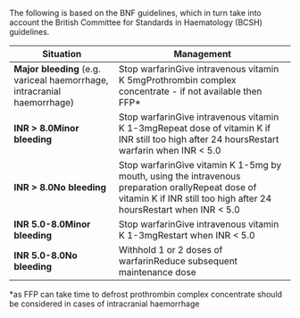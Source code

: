 The following is based on the BNF guidelines, which in turn take into account the British Committee for Standards in Haematology (BCSH) guidelines.   
  


| Situation | Management |
| --- | --- |
| **Major bleeding** (e.g. variceal haemorrhage, intracranial haemorrhage) | Stop warfarinGive intravenous vitamin K 5mgProthrombin complex concentrate \- if not available then FFP\* |
| **INR \> 8\.0Minor bleeding** | Stop warfarinGive intravenous vitamin K 1\-3mgRepeat dose of vitamin K if INR still too high after 24 hoursRestart warfarin when INR \< 5\.0 |
| **INR \> 8\.0No bleeding** | Stop warfarinGive vitamin K 1\-5mg by mouth, using the intravenous preparation orallyRepeat dose of vitamin K if INR still too high after 24 hoursRestart when INR \< 5\.0 |
| **INR 5\.0\-8\.0Minor bleeding** | Stop warfarinGive intravenous vitamin K 1\-3mgRestart when INR \< 5\.0 |
| **INR 5\.0\-8\.0No bleeding** | Withhold 1 or 2 doses of warfarinReduce subsequent maintenance dose |

  
\*as FFP can take time to defrost prothrombin complex concentrate should be considered in cases of intracranial haemorrhage
